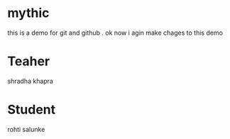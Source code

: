 # mythic
this is a demo for git and github .
ok now i agin make chages to this demo 
# Teaher
shradha khapra
# Student 
rohti salunke 